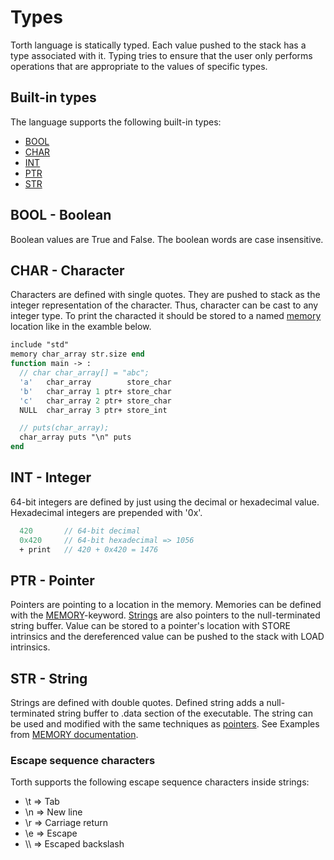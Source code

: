 # Types

Torth language is statically typed. Each value pushed to the stack has a type associated with it. Typing tries to ensure that the user only performs operations that are appropriate to the values of specific types.

## Built-in types

The language supports the following built-in types:

- [BOOL](#bool---boolean)
- [CHAR](#char---character)
- [INT](#int---integer)
- [PTR](#ptr---pointer)
- [STR](#str---string)

## BOOL - Boolean

Boolean values are True and False. The boolean words are case insensitive.

## CHAR - Character

Characters are defined with single quotes. They are pushed to stack as the integer representation of the character. Thus, character can be cast to any integer type. To print the characted it should be stored to a named [memory](keywords.md#memory) location like in the examble below.

```pascal
include "std"
memory char_array str.size end
function main -> :
  // char char_array[] = "abc";
  'a'   char_array        store_char
  'b'   char_array 1 ptr+ store_char
  'c'   char_array 2 ptr+ store_char
  NULL  char_array 3 ptr+ store_int

  // puts(char_array);
  char_array puts "\n" puts
end
```

## INT - Integer

64-bit integers are defined by just using the decimal or hexadecimal value. Hexadecimal integers are prepended with '0x'.

```pascal
  420       // 64-bit decimal
  0x420     // 64-bit hexadecimal => 1056
  + print   // 420 + 0x420 = 1476
```

## PTR - Pointer

Pointers are pointing to a location in the memory. Memories can be defined with the [MEMORY](./keywords.md#MEMORY)-keyword. [Strings](#STR---String) are also pointers to the null-terminated string buffer. Value can be stored to a pointer's location with STORE intrinsics and the dereferenced value can be pushed to the stack with LOAD intrinsics.

## STR - String

Strings are defined with double quotes. Defined string adds a null-terminated string buffer to .data section of the executable. The string can be used and modified with the same techniques as [pointers](#ptr---pointer). See Examples from [MEMORY documentation](./keywords.md#MEMORY).

### Escape sequence characters

Torth supports the following escape sequence characters inside strings:

- \t => Tab
- \n => New line
- \r => Carriage return
- \e => Escape
- \\\\ => Escaped backslash
